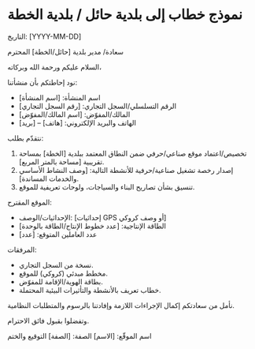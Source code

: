 # نموذج خطاب إلى بلدية حائل / بلدية الخطة

التاريخ: [YYYY-MM-DD]

سعادة/ مدير بلدية [حائل/الخطة] المحترم

السلام عليكم ورحمة الله وبركاته،

نود إحاطتكم بأن منشأتنا:
- اسم المنشأة: [اسم المنشأة]
- الرقم التسلسلي/السجل التجاري: [رقم السجل التجاري]
- المالك/المفوّض: [اسم المالك/المفوّض]
- الهاتف والبريد الإلكتروني: [هاتف] – [بريد]

نتقدّم بطلب:
1) تخصيص/اعتماد موقع صناعي/حرفي ضمن النطاق المعتمد ببلدية [الخطة] بمساحة تقريبية [مساحة بالمتر المربع].
2) إصدار رخصة تشغيل صناعية/حرفية للأنشطة التالية: [وصف النشاط الأساسي والخدمات المساندة].
3) تنسيق بشأن تصاريح البناء والسياجات، ولوحات تعريفية للموقع.

الموقع المقترح:
- الإحداثيات/الوصف: [إحداثيات GPS أو وصف كروكي]
- الطاقة الإنتاجية: [عدد خطوط الإنتاج/الطاقة بالوحدة]
- عدد العاملين المتوقع: [عدد]

المرفقات:
- نسخة من السجل التجاري.
- مخطط مبدئي (كروكي) للموقع.
- بطاقة الهوية/الإقامة للمفوّض.
- خطاب تعريف بالأنشطة والتأثيرات البيئية المحتملة.

نأمل من سعادتكم إكمال الإجراءات اللازمة وإفادتنا بالرسوم والمتطلبات النظامية.

وتفضلوا بقبول فائق الاحترام.

اسم الموقّع: [الاسم]
الصفة: [الصفة]
التوقيع والختم

